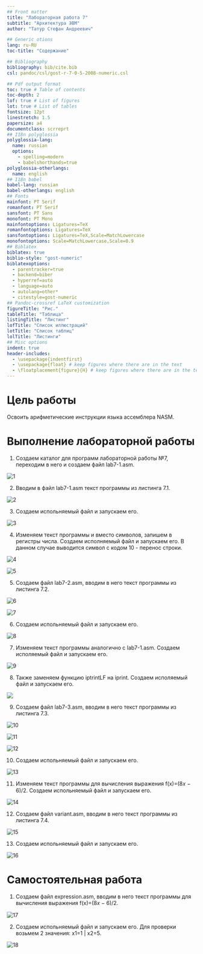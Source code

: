 ```yaml
---
## Front matter
title: "Лабораторная работа 7"
subtitle: "Архитектура ЭВМ"
author: "Татур Стефан Андреевич"

## Generic otions
lang: ru-RU
toc-title: "Содержание"

## Bibliography
bibliography: bib/cite.bib
csl: pandoc/csl/gost-r-7-0-5-2008-numeric.csl

## Pdf output format
toc: true # Table of contents
toc-depth: 2
lof: true # List of figures
lot: true # List of tables
fontsize: 12pt
linestretch: 1.5
papersize: a4
documentclass: scrreprt
## I18n polyglossia
polyglossia-lang:
  name: russian
  options:
	- spelling=modern
	- babelshorthands=true
polyglossia-otherlangs:
  name: english
## I18n babel
babel-lang: russian
babel-otherlangs: english
## Fonts
mainfont: PT Serif
romanfont: PT Serif
sansfont: PT Sans
monofont: PT Mono
mainfontoptions: Ligatures=TeX
romanfontoptions: Ligatures=TeX
sansfontoptions: Ligatures=TeX,Scale=MatchLowercase
monofontoptions: Scale=MatchLowercase,Scale=0.9
## Biblatex
biblatex: true
biblio-style: "gost-numeric"
biblatexoptions:
  - parentracker=true
  - backend=biber
  - hyperref=auto
  - language=auto
  - autolang=other*
  - citestyle=gost-numeric
## Pandoc-crossref LaTeX customization
figureTitle: "Рис."
tableTitle: "Таблица"
listingTitle: "Листинг"
lofTitle: "Список иллюстраций"
lotTitle: "Список таблиц"
lolTitle: "Листинги"
## Misc options
indent: true
header-includes:
  - \usepackage{indentfirst}
  - \usepackage{float} # keep figures where there are in the text
  - \floatplacement{figure}{H} # keep figures where there are in the text
---
```


# Цель работы
Освоить арифметические инструкции языка ассемблера NASM.


# Выполнение лабораторной работы

1. Создаем каталог для программ лабораторной работы №7, переходим в него и создаем файл lab7-1.asm.

![1](image/1)

2. Вводим в файл lab7-1.asm текст программы из листинга 7.1.

![2](image/4)

3. Создаем испольняемый файл и запускаем его.

![3](image/3)

4. Изменяем текст программы и вместо символов, запишем в регистры числа. Создаем исполняемый файл и запускаем его. В данном случае выводится символ с кодом 10 - перенос строки.

![4](image/2)

![5](image/5)

5. Создаем файл lab7-2.asm, вводим в него текст программы из листинга 7.2.

![6](image/6)

![7](image/7)

6. Создаем испольняемый файл и запускаем его.

![8](image/8)

7. Изменяем текст программы аналогично с lab7-1.asm. Создаем исполяемый файл и запускаем его.

![9](image/9)



8. Также заменяем функцию iptrintLF на iprint. Создаем исполяемый файл и запускаем его.

![](image/10)

9. Создаем файл lab7-3.asm, вводим в него текст программы из листинга 7.3.

![10](image/11)

![11](image/12)

![12](image/13) 

10. Создаем испольняемый файл и запускаем его.

![13](image/14)

11. Изменяем текст программы для вычисления выражения f(x)=(8𝑥 − 6)/2. Создаем испольняемый файл и запускаем его.


![14](image/13)

12. Создаем файл variant.asm, вводим в него текст программы из листинга 7.4.

![15](image/14)


13. Создаем испольняемый файл и запускаем его.

![16](image/15)



# Самостоятельная работа

1. Создаем файл expression.asm, вводим в него текст программы для вычисления выражения f(x)=(8𝑥 − 6)/2.

![17](image/16)

2. Создаем испольняемый файл и запускаем его. Для проверки возьмем 2 значения: x1=1 | x2=5.

![18](image/17)

